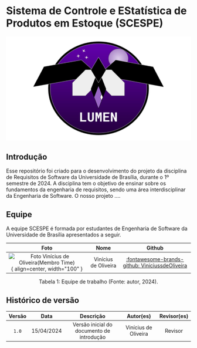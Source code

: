 # Sistema de Controle e EStatística de Produtos em Estoque (SCESPE)

![Logo](assets/logoSCESPE.jpeg)

## Introdução
Esse repositório foi criado para o desenvolvimento do projeto da disciplina de Requisitos de Software da Universidade de Brasília, durante o 1º semestre de 2024. A disciplina tem o objetivo de ensinar sobre os fundamentos da engenharia de requisitos, sendo uma área interdisciplinar da Engenharia de Software. O nosso projeto ....

## Equipe
A equipe SCESPE é formada por estudantes de Engenharia de Software da Universidade de Brasília apresentados a seguir.

<center>

| Foto        | Nome                                 | Github |
| :---------: | :----------------------------------: | :----: |
| ![Foto Vinícius de Oliveira(Membro Time)](https://avatars.githubusercontent.com/u/88348878?v=4){ align=center, width="100" } | Vinícius de Oliveira | [:fontawesome-brands-github: ViniciussdeOliveira](https://github.com/ViniciussdeOliveira) |

</center>

<div style="text-align: center">
<p> Tabela 1: Equipe de trabalho (Fonte: autor, 2024).</p>
</div>

## Histórico de versão
| Versão | Data | Descrição | Autor(es) | Revisor(es) |
| :----: | :--: | :-------: | :-------: | :---------: |
| `1.0` | 15/04/2024 | Versão inicial do documento de introdução | Vinícius de Oliveira | Revisor |